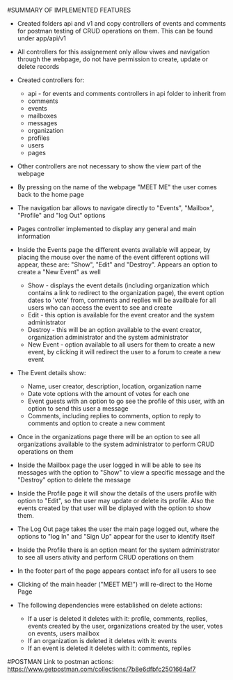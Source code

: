 #SUMMARY OF IMPLEMENTED FEATURES
- Created folders api and v1 and copy controllers of events and comments for postman testing of CRUD operations on them. This can be found under app/api/v1
- All controllers for this assignement only allow viwes and navigation through the webpage, do not have permission to create, update or delete records
- Created controllers for:
  * api - for events and comments controllers in api folder to inherit from
  * comments
  * events
  * mailboxes
  * messages
  * organization
  * profiles 
  * users
  * pages

- Other controllers are not necessary to show the view part of the webpage
- By pressing on the name of the webpage "MEET ME" the user comes back to the home page
- The navigation bar allows to navigate directly to "Events", "Mailbox", "Profile" and "log Out" options
- Pages controller implemented to display any general and main information
- Inside the Events page the different events available will appear, by placing the mouse over the name of the event different options will appear, these are: "Show", "Edit" and "Destroy". Appears an option to create a "New Event" as well
  * Show - displays the event details (including organization which contains a link to redirect to the organization page), the event option dates to 'vote' from, comments and replies will be availbale for all users who can access the event to see and create 
  * Edit - this option is available for the event creator and the system administrator 
  * Destroy - this will be an option available to the event creator, organization administrator and the system administrator
  * New Event - option available to all users for them to create a new event, by clicking it will redirect the user to a forum to create a new event 

- The Event details show:
  * Name, user creator, description, location, organization name
  * Date vote options with the amount of votes for each one
  * Event guests with an option to go see the profile of this user, with an option to send this user a message
  * Comments, including replies to comments, option to reply to comments and option to create a new comment

- Once in the organizations page there will be an option to see all organizations available to the system administrator to perform CRUD operations on them
- Inside the Mailbox page the user logged in will be able to see its messages  with the option to "Show" to view a specific message and the "Destroy" option to delete the message
- Inside the Profile page it will show the details of the users profile with option to "Edit", so the user may update or delete its profile. Also the events created by that user will be diplayed with the option to show them. 
- The Log Out page takes the user the main page logged out, where the options to "log In" and "Sign Up" appear for the user to identify itself 
- Inside the Profile there is an option meant for the system administrator to see all users ativity and perform CRUD operations on them
- In the footer part of the page appears contact info for all users to see
- Clicking of the main header ("MEET ME!") will re-direct to the Home Page

- The following dependencies were established on delete actions:
  * If a user is deleted it deletes with it: profile, comments, replies, events created by the user, organizations created by the user, votes on events, users mailbox
  * If an organization is deleted it deletes with it: events
  * If an event is deleted it deletes with it: comments, replies 

#POSTMAN
Link to postman actions: https://www.getpostman.com/collections/7b8e6dfbfc2501664af7